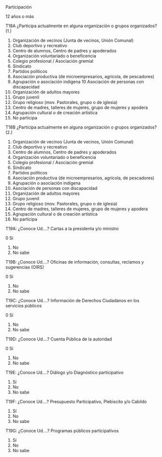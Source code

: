 Participación

12 años o más

T18A ¿Participa actualmente en alguna organización o grupos organizados?(1.)

1. Organización de vecinos (Junta de vecinos, Unión Comunal)
2. Club deportivo y recreativo
3. Centro de alumnos, Centro de padres y apoderados
4. Organización voluntariado o beneficencia
5. Colegio profesional / Asociación gremial
6. Sindicato
7. Partidos políticos
8. Asociación productiva (de microempresarios, agrícola, de pescadores)
9. Agrupación o asociación indígena
10 Asociación de personas con discapacidad
11. Organización de adultos mayores
12. Grupo juvenil
13. Grupo religioso (mov. Pastorales, grupo o de iglesia)
14. Centro de madres, talleres de mujeres, grupo de mujeres y apodera
15. Agrupación cultural o de creación artística
16. No participa

T18B ¿Participa actualmente en alguna organización o grupos organizados?(2.)

1. Organización de vecinos (Junta de vecinos, Unión Comunal)
2. Club deportivo y recreativo
3. Centro de alumnos, Centro de padres y apoderados
4. Organización voluntariado o beneficencia
5. Colegio profesional / Asociación gremial
6. Sindicato
7. Partidos políticos
8. Asociación productiva (de microempresarios, agrícola, de pescadores)
9. Agrupación o asociación indígena
10. Asociación de personas con discapacidad
11. Organización de adultos mayores
12. Grupo juvenil
13. Grupo religioso (mov. Pastorales, grupo o de iglesia)
14. Centro de madres, talleres de mujeres, grupo de mujeres y apodera
15. Agrupación cultural o de creación artística
16. No participa

T19A: ¿Conoce Ud....? Cartas a la presidenta y/o ministro

0 Sí
1. No
9. No sabe

T19B: ¿Conoce Ud....? Oficinas de información, consultas, reclamos y sugerencias (OIRS)

0 Sí
1. No
9. No sabe

T19C: ¿Conoce Ud....? Información de Derechos Ciudadanos en los servicios públicos

0 Sí
1. No
9. No sabe

T19D: ¿Conoce Ud....? Cuenta Pública de la autoridad

0 Sí
1. No
9. No sabe

T19E: ¿Conoce Ud....? Diálogo y/o Diagnóstico participativo

1. Sí
2. No
9. No sabe

T19F: ¿Conoce Ud....? Presupuesto Participativo, Plebiscito y/o Cabildo

1. Sí
2. No
9. No sabe

T19G: ¿Conoce Ud....? Programas públicos participativos

1. Sí
2. No
9. No sabe
